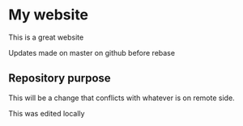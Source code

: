 # My website

This is a great website

Updates made on master on github before rebase

## Repository purpose

This will be a change that conflicts
with whatever is on remote side.

This was edited locally
